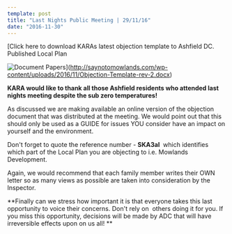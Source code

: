 ```yaml
---
template: post
title: "Last Nights Public Meeting | 29/11/16"
date: "2016-11-30"
---
```


[Click here to download KARAs latest objection template to Ashfield DC. Published Local Plan

![Document Papers](/images/document-1024x576.jpg)](http://saynotomowlands.com/wp-content/uploads/2016/11/Objection-Template-rev-2.docx)

**KARA would like to thank all those Ashfield residents who attended last nights meeting despite the sub zero temperatures!**

As discussed we are making available an online version of the objection document that was distributed at the meeting. We would point out that this should only be used as a GUIDE for issues YOU consider have an impact on yourself and the environment.

Don't forget to quote the reference number - **SKA3al**  which identifies which part of the Local Plan you are objecting to i.e. Mowlands Development.

Again, we would recommend that each family member writes their OWN letter so as many views as possible are taken into consideration by the Inspector.

**Finally can we stress how important it is that everyone takes this last opportunity to voice their concerns. Don't rely on  others doing it for you. If you miss this opportunity, decisions will be made by ADC that will have irreversible effects upon on us all! **
